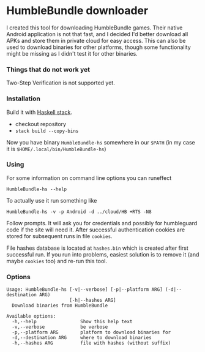 # HumbleBundle downloader #

I created this tool for downloading HumbleBundle games. Their native Android
application is not that fast, and I decided I'd better download all APKs and
store them in private cloud for easy access. This can also be used to download
binaries for other platforms, though some functionality might be missing as I
didn't test it for other binaries.

### Things that do not work yet

Two-Step Verification is not supported yet.

### Installation ###

Build it with [Haskell stack](http://haskellstack.org).

* checkout repository
* `stack build --copy-bins`

Now you have binary `HumbleBundle-hs` somewhere in our `$PATH` (in my case it is
`$HOME/.local/bin/HumbleBundle-hs`)

### Using ###

For some information on command line options you can runeffect

    HumbleBundle-hs --help

To actually use it run something like

    HumbleBundle-hs -v -p Android -d ../cloud/HB +RTS -N8

Follow prompts. It will ask you for credentials and possibly for humbleguard
code if the site will need it. After successful authentication cookies are
stored for subsequent runs in file `cookies`.

File hashes database is located at `hashes.bin` which is created after first
successful run. If you run into problems, easiest solution is to remove it (and
maybe `cookies` too) and re-run this tool.

### Options ###

    Usage: HumbleBundle-hs [-v|--verbose] [-p|--platform ARG] (-d|--destination ARG)
                           [-h|--hashes ARG]
      Download binaries from HumbleBundle

    Available options:
      -h,--help                Show this help text
      -v,--verbose             be verbose
      -p,--platform ARG        platform to download binaries for
      -d,--destination ARG     where to download binaries
      -h,--hashes ARG          file with hashes (without suffix)
